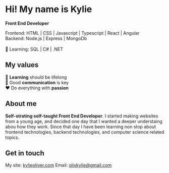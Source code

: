 Hi! My name is Kylie
========================================================================================================================================
**Front End Developer** <br/>

Frontend:  HTML | CSS | Javascript | Typescript | React | Angular <br/>
Backend: Node.js | Express | MongoDb <br/>
<br/>
📖 Learning: SQL | C# | .NET <br/>

## My values

🧠 **Learning** should be lifelong <br/>
🔑  Good **communication** is key <br/>
❤️ Do everything with **passion** <br/>

## About me


**Self-strating self-taught Front End Developer**. I started making websites from a young age, and decided one day that I wanted a deeper understaing abou how they work. Since that day I have been learning non stop about frontend technologies, backend technologies, and computer science related topics.


## Get in touch 
My site: [kylieoliver.com](https://www.kylieoliver.com/)
Email: olivkylie@gmail.com
